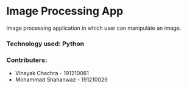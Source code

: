 # Image Processing App
Image processing application in which user can manipulate an image.

### Technology used: Python

### Contributers:
- Vinayak Chachra    - 191210061
- Mohammad Shahanwaz - 191210029

